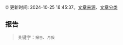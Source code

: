 :alarm_clock: 更新时间: 2024-10-25 16:45:37。[文章来源](/README.md)、[文章分类](/TAGS.md)

## 报告


> 关键字：`报告`、`月报`



